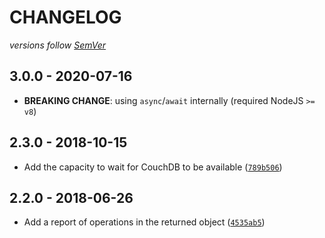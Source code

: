 # CHANGELOG
*versions follow [SemVer](http://semver.org)*

## 3.0.0 - 2020-07-16
* **BREAKING CHANGE**: using `async`/`await` internally (required NodeJS `>= v8`)

## 2.3.0 - 2018-10-15
* Add the capacity to wait for CouchDB to be available ([`789b506`](https://github.com/maxlath/couch-init2/commit/789b506))

## 2.2.0 - 2018-06-26
* Add a report of operations in the returned object ([`4535ab5`](https://github.com/maxlath/couch-init2/commit/4535ab5))
